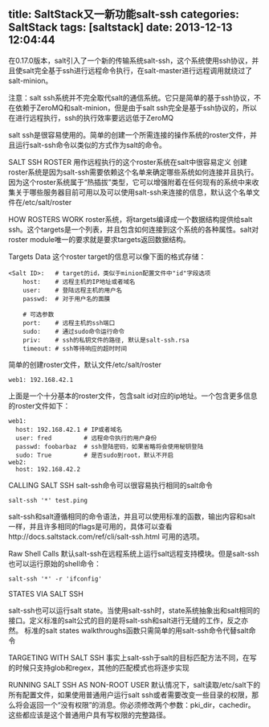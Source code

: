 title: SaltStack又一新功能salt-ssh
categories: SaltStack
tags: [saltstack]
date: 2013-12-13 12:04:44
---
在0.17.0版本，salt引入了一个新的传输系统salt-ssh，这个系统使用ssh协议，并且使salt完全基于ssh进行远程命令执行，在salt-master进行远程调用就绕过了salt-minion。

注意：salt ssh系统并不完全取代salt的通信系统。它只是简单的基于ssh协议，不在依赖于ZeroMQ和salt-minion，但是由于salt ssh完全是基于ssh协议的，所以在进行远程执行，ssh的执行效率要远远低于ZeroMQ

salt ssh是很容易使用的。简单的创建一个所需连接的操作系统的roster文件，并且运行salt-ssh命令以类似的方式作为salt的命令。

SALT SSH ROSTER
用作远程执行的这个roster系统在salt中很容易定义
创建roster系统是因为salt-ssh需要依赖这个名单来确定哪些系统如何连接并且执行。
因为这个roster系统属于“热插拔”类型，它可以增强附着在任何现有的系统中来收集关于哪些服务器目前可用以及可以使用salt-ssh来连接的信息，默认这个名单文件在/etc/salt/roster

HOW ROSTERS WORK
roster系统，将targets编译成一个数据结构提供给salt ssh。这个targets是一个列表，并且包含如何连接到这个系统的各种属性。salt对roster module唯一的要求就是要求targets返回数据结构。<!--more-->

Targets Data
这个roster target的信息可以像下面的格式存储：
```
<Salt ID>:   # target的id，类似于minion配置文件中"id"字段选项
    host:    # 远程主机的IP地址或者域名
    user:    # 登陆远程主机的用户名
    passwd:  # 对于用户名的面膜

    # 可选参数
    port:    # 远程主机的ssh端口
    sudo:    # 通过sudo命令运行命令
    priv:    # ssh的私钥文件的路径, 默认是salt-ssh.rsa
    timeout: # ssh等待响应的超时时间
```
简单的创建roster文件，默认文件/etc/salt/roster
```
web1: 192.168.42.1
```
上面是一个十分基本的roster文件，包含salt id对应的ip地址。一个包含更多信息的roster文件如下：
```
web1:
  host: 192.168.42.1 # IP或者域名
  user: fred         # 远程命令执行的用户身份
  passwd: foobarbaz  # ssh登陆密码，如果省略将会使用秘钥登陆
  sudo: True         # 是否sudo到root，默认不开启
web2:
  host: 192.168.42.2
```
CALLING SALT SSH
salt-ssh命令可以很容易执行相同的salt命令
```
salt-ssh '*' test.ping
```
salt-ssh和salt遵循相同的命令语法，并且可以使用标准的函数，输出内容和salt一样，并且许多相同的flags是可用的，具体可以查看http://docs.saltstack.com/ref/cli/salt-ssh.html 可用的选项。

Raw Shell Calls
默认salt-ssh在远程系统上运行salt远程支持模块。但是salt-ssh也可以运行原始的shell命令：
```
salt-ssh '*' -r 'ifconfig'
```
STATES VIA SALT SSH

salt-ssh也可以运行salt state。当使用salt-ssh时，state系统抽象出和salt相同的接口。定义标准的salt公式的目的是将salt-ssh和salt进行无缝的工作，反之亦然。
标准的salt states walkthroughs函数只需简单的用salt-ssh命令代替salt命令

TARGETING WITH SALT SSH
事实上salt-ssh于salt的目标匹配方法不同，在写的时候只支持glob和regex，其他的匹配模式也将逐步实现

RUNNING SALT SSH AS NON-ROOT USER
默认情况下，salt读取/etc/salt下的所有配置文件，如果使用普通用户运行salt ssh或者需要改变一些目录的权限，那么将会返回一个“没有权限”的消息。你必须修改两个参数：pki_dir，cachedir。这些都应该是这个普通用户具有写权限的完整路径。






</br>